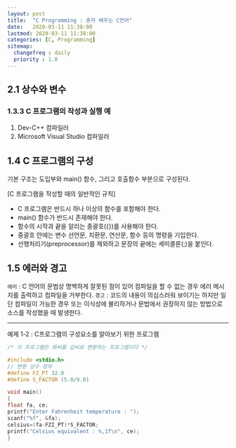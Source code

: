 ```yaml
---
layout: post
title:  "C Programming : 혼자 배우는 C언어"
date:   2020-03-11 11:38:00 
lastmod: 2020-03-11 11:38:00
categories: [C, Programming]
sitemap:
  changefreq : daily
  priority : 1.0
---
```


## 2.1 상수와 변수


### 1.3.3 C 프로그램의 작성과 실행 예
1. Dev-C++ 컴파일러
2. Microsoft Visual Studio 컴파일러

## 1.4 C 프로그램의 구성

기본 구조는 도입부와 main() 함수, 그리고 호출함수 부분으로 구성된다.

[C 프로그램을 작성할 때의 일반적인 규칙]
+ C 프로그램은 반드시 하나 이상의 함수를 포함해야 한다.
+ main() 함수가 반드시 존재해야 한다.
+ 함수의 시작과 끝을 알리는 중괄호({})를 사용해야 한다.
+ 중괄호 안에는 변수 선언문, 치환문, 연산문, 함수 등의 명령을 기입한다.
+ 선행처리기(preprocessor)를 제외하고 문장의 끝에는 세미콜론(;)을 붙인다.

## 1.5 에러와 경고
`에러` : C 언어의 문법상 명백하게 잘못된 점이 있어 컴파일을 할 수 없는 경우 에러 메시지를 출력하고 컴파일을 거부한다.
`경고` : 코드의 내용이 의심스러워 보이기는 하지만 일단 컴파일이 가능한 경우 또는 이식성에 불리하거나 문법에서 권장하지 않는 방법으로 소스를 작성했을 때 발생한다.

<hr>


예제 1-2 : C프로그램의 구성요소를 알아보기 위한 프로그램
```c
/* 이 프로그램은 화씨를 섭씨로 변환하는 프로그램이다 */

#include <stdio.h>
// 변환 상수 정의
#define FZ_PT 32.0
#define S_FACTOR (5.0/9.0)

void main()
{
float fa, ce;
printf("Enter Fahrenheit temperature : ");
scanf("%f", &fa);
celsius=(fa-FZI_PT)*S_FACTOR;
printf("Celsius equivalent : %,1f\n", ce);
}
```




<div class="divider"></div>
